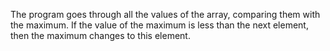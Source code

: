 The program goes through all the values ​​of the array, comparing them with the maximum. If the value of the maximum is less than the next element, then the maximum changes to this element.
